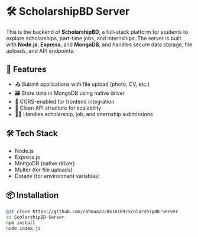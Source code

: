 # 🛠️ ScholarshipBD Server

This is the backend of **ScholarshipBD**, a full-stack platform for students to explore scholarships, part-time jobs, and internships. The server is built with **Node.js**, **Express**, and **MongoDB**, and handles secure data storage, file uploads, and API endpoints.

## 🚀 Features

- 📤 Submit applications with file upload (photo, CV, etc.)
- 🗃️ Store data in MongoDB using native driver
- 🔐 CORS-enabled for frontend integration
- 🧾 Clean API structure for scalability
- 🧑‍🎓 Handles scholarship, job, and internship submissions

## 🛠️ Tech Stack

- Node.js
- Express.js
- MongoDB (native driver)
- Multer (for file uploads)
- Dotenv (for environment variables)

## 📦 Installation

```bash
git clone https://github.com/rahman2220510189/ScolarshipBD-Server
cd ScolarshipBD-Server
npm install
node index.js
